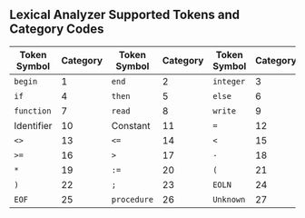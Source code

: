 ## Lexical Analyzer Supported Tokens and Category Codes

| Token Symbol | Category | Token Symbol | Category | Token Symbol | Category |
|--------------|----------|--------------|----------|--------------|----------|
| `begin`      | 1        | `end`        | 2        | `integer`     | 3        |
| `if`         | 4        | `then`       | 5        | `else`        | 6        |
| `function`   | 7        | `read`       | 8        | `write`       | 9        |
| Identifier   | 10       | Constant     | 11       | `=`           | 12       |
| `<>`         | 13       | `<=`         | 14       | `<`           | 15       |
| `>=`         | 16       | `>`          | 17       | `-`           | 18       |
| `*`          | 19       | `:=`         | 20       | `(`           | 21       |
| `)`          | 22       | `;`          | 23       | `EOLN`        | 24       |
| `EOF`        | 25       | `procedure`  | 26       | `Unknown`     | 27       |